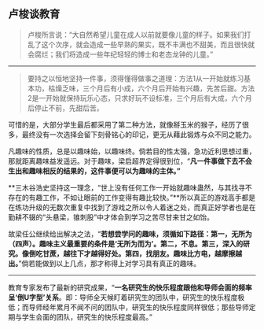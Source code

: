 ## 卢梭谈教育 ##

>卢梭所言说：“大自然希望儿童在成人以前就要像儿童的样子。如果我们打乱了这个次序，就会造成一些早熟的果实，既不丰满也不甜美，而且很快就会腐烂；我们将造成一些年纪轻轻的博士和老态龙钟的儿童。”

---
> 要持之以恒地坚持一件事，须得懂得做事之道理：方法1从一开始就练习基本功，枯燥乏味，三个月后有小成，六个月后开始有兴趣，先苦后甜。方法2是一开始就保持玩乐心态，只求好玩不设标准，三个月后有大成，六个月后停止不前，先甜后苦。

可惜的是，大部分学生最后都采用了第二种方法，就像掰玉米的猴子，经历了很多，最终没有一次选择会留下刻骨铭心的印记，更无从藉此锻炼与众不同之能力。


凡趣味的性质，总是以趣味始，以趣味终。倘若目的性太强，急功近利思想过重，那就距离趣味益发遥远。对于趣味，梁启超界定得很到位，“**凡一件事做下去不会生出和趣味相反的结果的，这件事便可以为趣味的主体。”**


**三木谷浩史坚持这一理念，“世上没有任何工作一开始就趣味蛊然，与其找寻不存在的有趣工作，不如让眼前的工作变得有趣比较快。”**所以真正的游戏高手都是在练功升级的无数次重复中找到了游戏之所以令人着迷之处，而真正好学者也是在勤耕不辍的“头悬梁，锥刺股”中才体会到学习之苦尽甘来甘之如饴。

故梁任公继续给出解决之法，“**若想尝学问的趣味，须循如下路径：第一，无所为（四声）。趣味主义最重要的条件是‘无所为而为’。第二，不息。第三，深入的研究。像倒吃甘蔗，越往下才越得好处。第四，找朋友。趣味比方电，越摩擦越出。**”倘若能做到以上几点，那才称得上对学习具有真正的趣味。

---
教育专家发布了最新的研究成果，“**一名研究生的快乐程度跟他和导师会面的频率呈‘倒U字型’关系**。即：导师全天候盯着研究生的团队中，研究生的快乐程度极低；而导师经年累月不闻不问的团队中，研究生的快乐程度同样很低；那些导师定期与学生会面的团队，研究生的快乐程度最高。”